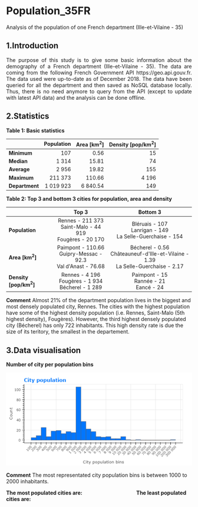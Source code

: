 # Population_35FR
Analysis of the population of one French department (Ille-et-Vilaine - 35)

## 1.Introduction
<p align="justify">
The purpose of this study is to give some basic information about the demography of a French department (Ille-et-Vilaine - 35). The data are coming from the following French Government API https://geo.api.gouv.fr. The data used were up-to-date as of December 2018. The data have been queried for all the department and then saved as NoSQL database locally. Thus, there is no need anymore to query from the API (except to update with latest API data) and the analysis can be done offline.
</p>

## 2.Statistics

**Table 1: Basic statistics**
 
  |               | Population | Area [km<sup>2</sup>] | Density [pop/km<sup>2</sup>]|
  |-------------- | ----------:| --------------------: | ---------------------------:|
  |**Minimum**    | 107        | 0.56                  | 15                          |
  |**Median**     | 1 314      | 15.81                 | 74                          |
  |**Average**    | 2 956      | 19.82                 | 155                         |
  |**Maximum**    | 211 373    | 110.66                | 4 196                       |
  |**Department** | 1 019 923  | 6 840.54              | 149                         |

**Table 2: Top 3 and bottom 3 cities for population, area and density**

| | Top 3 | Bottom 3 | 
|-|:-------:|:----------:|
|**Population**|Rennes - 211 373 <br> Saint-Malo - 44 919 <br> Fougères - 20 170 |Bléruais - 107 <br> Lanrigan - 149 <br> La Selle-Guerchaise	 - 154|
|**Area [km<sup>2</sup>]**|Paimpont - 110.66 <br> Guipry-Messac - 92.3 <br> Val d'Anast - 76.68 |Bécherel - 0.56 <br> Châteauneuf-d'Ille-et-Vilaine - 1.39 <br> La Selle-Guerchaise - 2.17|
|**Density [pop/km<sup>2</sup>]**|Rennes - 4 196 <br> Fougères - 1 934 <br> Bécherel - 1 289 |Paimpont - 15 <br> Rannée - 21 <br> Eancé - 24|

**Comment**
<t align="justify"> 
Almost 21% of the department population lives in the biggest and most densely populated city, Rennes. The cities with the highest population have some of the highest density population (i.e. Rennes, Saint-Malo (5th highest density), Fougères). However, the third highest densely populated city (Bécherel) has only 722 inhabitants. This high density rate is due the size of its teritory, the smallest in the departement.
</t>

## 3.Data visualisation

**Number of city per population bins**

<p align="center"> 
  <img src="/Graphs/CityPopulation.png">
</p>

**Comment**
<t align="justify"> 
The most representated city population bins is between 1000 to 2000 inhabitants.
</t>

**The most populated cities are: &emsp;&emsp;&emsp;&emsp;&emsp;&emsp;&emsp;&emsp;&emsp;&emsp; The least populated cities are:**
